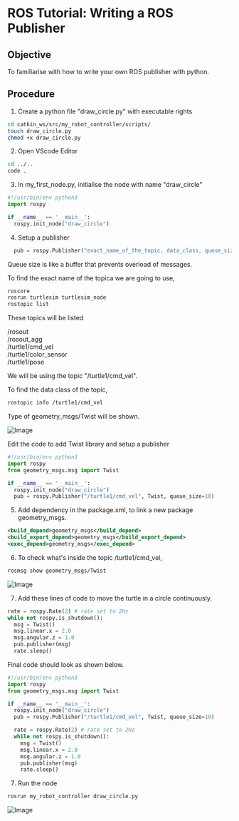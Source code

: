 # ROS Tutorial: Writing a ROS Publisher 

## Objective
To familiarise with how to write your own ROS publisher with python.

## Procedure

1. Create a python file "draw_circle.py" with executable rights

```bash
cd catkin_ws/src/my_robot_controller/scripts/
touch draw_circle.py
chmod +x draw_circle.py
```

2. Open VScode Editor
```bash
cd ../..
code .
```
3. In my_first_node.py, initialise the node with name "draw_circle"

```python
#!/usr/bin/env python3
import rospy

if __name__ == '__main__':
  rospy.init_node("draw_circle")
```

4. Setup a publisher
```python
  pub = rospy.Publisher("exact_name_of_the_topic, data_class, queue_size=0)
```
Queue size is like a buffer that prevents overload of messages.

To find the exact name of the topica we are going to use,
```bash
roscore
rosrun turtlesim turtlesim_node
rostopic list
```

These topics will be listed

/rosout<br/>
/rosout_agg<br/>
/turtle1/cmd_vel<br/>
/turtle1/color_sensor<br/>
/turtle1/pose<br/>

We will be using the topic "/turtle1/cmd_vel".

To find the data class of the topic, 
```bash
rostopic info /turtle1/cmd_vel
```

Type of geometry_msgs/Twist will be shown.

![Image](https://github.com/user-attachments/assets/50ae1e50-4f4f-4832-a70e-0b34f0ff957c)

Edit the code to add Twist library and setup a publisher
```python
#!/usr/bin/env python3
import rospy
from geometry_msgs.msg import Twist

if __name__ == '__main__':
  rospy.init_node("draw_circle")
  pub = rospy.Publisher("/turtle1/cmd_vel", Twist, queue_size=10) 
```


5. Add dependency in the package.xml, to link a new package geometry_msgs.
```xml
<build_depend>geometry_msgs</build_depend>
<build_export_depend>geometry_msgs</build_export_depend>
<exec_depend>geometry_msgs</exec_depend>
```

6. To check what's inside the topic /turtle1/cmd_vel,
```bash
rosmsg show geometry_msgs/Twist
```
![Image](https://github.com/user-attachments/assets/a98356e9-c37d-4f70-8e0c-f519d4615a20)

7. Add these lines of code to move the turtle in a circle continuously.

```python
rate = rospy.Rate(2) # rate set to 2Hz
while not rospy.is_shutdown():
  msg = Twist()
  msg.linear.x = 2.0 
  msg.angular.z = 1.0
  pub.publisher(msg)
  rate.sleep()
```

Final code should look as shown below.
```python
#!/usr/bin/env python3
import rospy
from geometry_msgs.msg import Twist

if __name__ == '__main__':
  rospy.init_node("draw_circle")
  pub = rospy.Publisher("/turtle1/cmd_vel", Twist, queue_size=10)

  rate = rospy.Rate(2) # rate set to 2Hz
  while not rospy.is_shutdown():
    msg = Twist()
    msg.linear.x = 2.0
    msg.angular.z = 1.0
    pub.publisher(msg)
    rate.sleep()
```

7. Run the node
```bash
rosrun my_robot_controller draw_circle.py
```

![Image](https://github.com/user-attachments/assets/488cb57f-2f94-4c40-9d6f-156f90914479)
